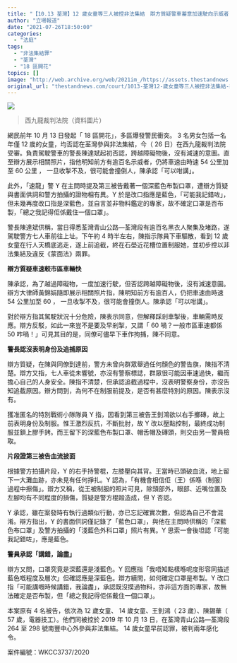 ```yaml
---
title: "【10.13 荃灣】12 歲女童等三人被控非法集結　辯方質疑警車蓄意加速駛向示威者"
author: "立場報道"
date: "2021-07-26T18:50:00"
categories:
  - "法庭"
tags:
  - "非法集結罪"
  - "荃灣"
  - "18 區開花"
topics: []
image: "http://web.archive.org/web/2021im_/https://assets.thestandnews.com/media/photos/167649587_7rCjy.jpg"
original_url: "thestandnews.com/court/1013-荃灣12-歲女童等三人被控非法集結-辯方質疑警車蓄意加速駛向示威者"
---
```

![](http://web.archive.org/web/2021im_/https://assets.thestandnews.com/media/photos/167649587_7rCjy.jpg)
> 西九龍裁判法院（資料圖片）

網民前年 10 月 13 日發起「 18 區開花」，多區爆發警民衝突。 3 名男女包括一名年僅 12 歲的女童，均否認在荃灣參與非法集結，今（ 26 日）在西九龍裁判法院受審。負責駕駛警車的警長陳達斌起初否認，跨越障礙物後，沒有減速的意圖。直至辯方展示相關照片，指他明知前方有逾百名示威者，仍將車速由時速 54 公里加至 60 公里 ， 一旦收掣不及，很可能會撞倒人，陳承認「可以咁講」。

此外，「速龍」警 Y 在主問時提及第三被告戴著一個深藍色布製口罩，遭辯方質疑與書面供詞和警方拍攝的證物相有異。Y 於是改口指應是藍色，「可能我記錯咗」，但未幾再度改口指是深藍色，並自言並非物料鑑定的專家，故不確定口罩是否布製，「總之我記得佢係戴住一個口罩」。

警長陳達斌供稱，當日得悉荃灣青山公路—荃灣段有逾百名黑衣人聚集及堵路，遂駕駛警方七人車前往上址。下午約 4 時半左右，陳指示隊員下車驅散，看到 12 歲女童在行人天橋底逃走，遂上前追截，終在石壆近花槽位置制服她，並初步控以非法集結及違反《蒙面法》兩罪。

**辯方質疑車速較市區車輛快**

陳承認，為了越過障礙物，一度加速行駛，但否認跨越障礙物後，沒有減速意圖。辯方大律師黃錦娟隨即展示相關照片指，陳明知前方有逾百人，仍把車速由時速 54 公里加至 60 ， 一旦收掣不及，很可能會撞倒人。陳承認「可以咁講」。

對於辯方指其駕駛狀況十分危險，陳表示同意，但解釋踩剎車掣後，車輛需時反應。辯方反駁，如此一來豈不是要及早剎掣，又謂「 60 喎？一般市區車速都係 50 咋喎！」可見其目的是，同僚可儘早下車作拘捕，陳不同意。

**警長認沒表明身份及追捕原因**

辯方質疑，在陳與同僚到達前，警方未曾向群眾舉過任何顏色的警告旗，陳指不清楚。辯方又指，七人車從未響號，亦沒有警察標誌，群眾很可能因車速過快，繼而擔心自己的人身安全。陳指不清楚，但承認追截過程中，沒表明警察身份，亦沒告知追截原因。辯方問到，為何不在制服前提及，是否有甚麼特別的原因。陳表示沒有。

獲准匿名的特別戰術小隊隊員 Y 指，因看到第三被告王釗鴻欲以右手擲磚，故上前表明身份及制服。惟王激烈反抗，不斷批肘，故 Y 改以壓點控制，最終成功制服並鎖上膠手銬。而王留下的深藍色布製口罩、帽舌帽及磚頭，則交由另一警員檢取。

**片段證第三被告血流披面**

根據警方拍攝片段，Y 的右手持警棍，左膝壓向其背。王當時已頭破血流，地上留下一大灘血跡，亦未見有任何掙扎。Y 認為，「有機會相信佢（王）係喺（制服）過程中擦傷」。辯方又稱，從王被制服的照片可見，除頭部外，眼部、近嘴位置及左腳均有不同程度的損傷，質疑是警方棍毆造成，但 Y 否認。

Y 承認，雖在案發時有執行過類似行動，亦已忘記確實次數，但認為自己不會混淆。辯方指出，Y 的書面供詞僅記錄了「藍色口罩」，與他在主問時供稱的「深藍色布口罩」及警方拍攝的「淺藍色外科口罩」照片有異。Y 思索一會後坦認「可能我記錯咗」，應是藍色。

**警員承認「講錯，論盡」**

辯方又問，口罩究竟是深藍還是淺藍色。Y 回應指「我唔知點樣喺呢度形容同描述藍色嘅程度及層次」但確認應是深藍色。辯方續問，如何確定口罩是布製。Y 改口指「可能講嘅時候講錯，我論盡」，承認既沒摸過物料，亦非這方面的專家，故無法確定是否布製，但「總之我記得佢係戴住一個口罩」。

本案原有 4 名被告，依次為 12 歲女童、 14 歲女童、王釗鴻（ 23 歲）、陳錫華（ 57 歲，電器技工）。他們同被控於 2019 年 10 月 13 日，在荃灣青山公路—荃灣段 264 至 298 號南豐中心外參與非法集結。 14 歲女童早前認罪，被判兩年感化令。

案件編號：WKCC3737/2020